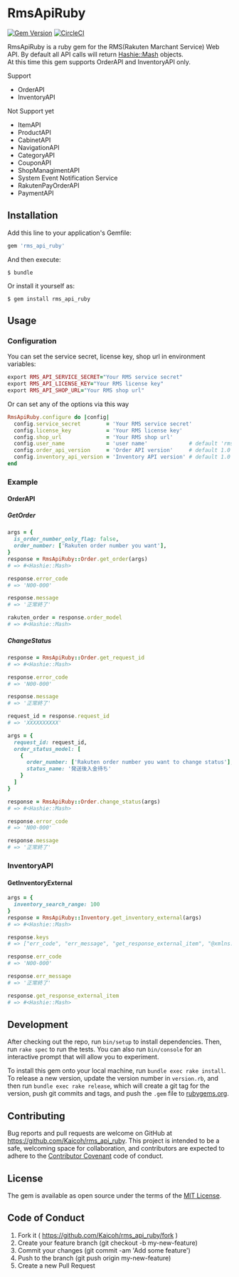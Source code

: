 # RmsApiRuby

[![Gem Version](https://badge.fury.io/rb/rms_api_ruby.svg)](https://badge.fury.io/rb/rms_api_ruby)
[![CircleCI](https://circleci.com/gh/Kaicoh/rms_api_ruby/tree/master.svg?style=svg)](https://circleci.com/gh/Kaicoh/rms_api_ruby/tree/master)

RmsApiRuby is a ruby gem for the RMS(Rakuten Marchant Service) Web API. By default all API calls will return [Hashie::Mash](https://github.com/intridea/hashie/tree/v1.2.0) objects.  
At this time this gem supports OrderAPI and InventoryAPI only.

Support
- OrderAPI
- InventoryAPI

Not Support yet
- ItemAPI
- ProductAPI
- CabinetAPI
- NavigationAPI
- CategoryAPI
- CouponAPI
- ShopManagimentAPI
- System Event Notification Service
- RakutenPayOrderAPI
- PaymentAPI

## Installation

Add this line to your application's Gemfile:

```ruby
gem 'rms_api_ruby'
```

And then execute:

    $ bundle

Or install it yourself as:

    $ gem install rms_api_ruby

## Usage

### Configuration

You can set the service secret, license key, shop url in environment variables:

```ruby
export RMS_API_SERVICE_SECRET="Your RMS service secret"
export RMS_API_LICENSE_KEY="Your RMS license key"
export RMS_API_SHOP_URL="Your RMS shop url"
```

Or can set any of the options via this way

```ruby
RmsApiRuby.configure do |config|
  config.service_secret        = 'Your RMS service secret'
  config.license_key           = 'Your RMS license key'
  config.shop_url              = 'Your RMS shop url'
  config.user_name             = 'user name'             # default 'rms_api_ruby'
  config.order_api_version     = 'Order API version'     # default 1.0
  config.inventory_api_version = 'Inventory API version' # default 1.0
end
```

### Example

#### OrderAPI

##### GetOrder

```ruby
args = {
  is_order_number_only_flag: false,
  order_number: ['Rakuten order number you want'],
}
response = RmsApiRuby::Order.get_order(args)
# => #<Hashie::Mash>

response.error_code
# => 'N00-000'

response.message
# => '正常終了'

rakuten_order = response.order_model
# => #<Hashie::Mash>
```

##### ChangeStatus

```ruby
response = RmsApiRuby::Order.get_request_id
# => #<Hashie::Mash>

response.error_code
# => 'N00-000'

response.message
# => '正常終了'

request_id = response.request_id
# => 'XXXXXXXXXX'

args = {
  request_id: request_id,
  order_status_model: [
    {
      order_number: ['Rakuten order number you want to change status'],
      status_name: '発送後入金待ち'
    }
  ]
}

response = RmsApiRuby::Order.change_status(args)
# => #<Hashie::Mash>

response.error_code
# => 'N00-000'

response.message
# => '正常終了'

```

### InventoryAPI

#### GetInventoryExternal

```ruby
args = {
  inventory_search_range: 100
}
response = RmsApiRuby::Inventory.get_inventory_external(args)
# => #<Hashie::Mash>

response.keys
# => ["err_code", "err_message", "get_response_external_item", "@xmlns:n1", "@xmlns:n2", "@xsi:type"]

response.err_code
# => 'N00-000'

response.err_message
# => '正常終了'

response.get_response_external_item
# => #<Hashie::Mash>
```

## Development

After checking out the repo, run `bin/setup` to install dependencies. Then, run `rake spec` to run the tests. You can also run `bin/console` for an interactive prompt that will allow you to experiment.

To install this gem onto your local machine, run `bundle exec rake install`. To release a new version, update the version number in `version.rb`, and then run `bundle exec rake release`, which will create a git tag for the version, push git commits and tags, and push the `.gem` file to [rubygems.org](https://rubygems.org).

## Contributing

Bug reports and pull requests are welcome on GitHub at https://github.com/Kaicoh/rms_api_ruby. This project is intended to be a safe, welcoming space for collaboration, and contributors are expected to adhere to the [Contributor Covenant](http://contributor-covenant.org) code of conduct.

## License

The gem is available as open source under the terms of the [MIT License](https://opensource.org/licenses/MIT).

## Code of Conduct

1. Fork it ( https://github.com/Kaicoh/rms_api_ruby/fork )
2. Create your feature branch (git checkout -b my-new-feature)
3. Commit your changes (git commit -am 'Add some feature')
4. Push to the branch (git push origin my-new-feature)
5. Create a new Pull Request
